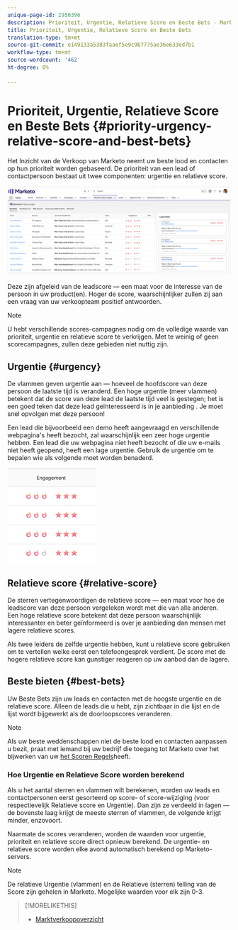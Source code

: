 ```yaml
---
unique-page-id: 2950396
description: Prioriteit, Urgentie, Relatieve Score en Beste Bets - Marketo Docs - de Documentatie van het Product
title: Prioriteit, Urgentie, Relatieve Score en Beste Bets
translation-type: tm+mt
source-git-commit: e149133a5383faaef5e9c9b7775ae36e633ed7b1
workflow-type: tm+mt
source-wordcount: '462'
ht-degree: 0%

---
```



# Prioriteit, Urgentie, Relatieve Score en Beste Bets {#priority-urgency-relative-score-and-best-bets}

Het Inzicht van de Verkoop van Marketo neemt uw beste lood en contacten op hun prioriteit worden gebaseerd. De prioriteit van een lead of contactpersoon bestaat uit twee componenten: urgentie en relatieve score.

![](assets/one.png)

Deze zijn afgeleid van de leadscore — een maat voor de interesse van de persoon in uw product(en). Hoger de score, waarschijnlijker zullen zij aan een vraag van uw verkoopteam positief antwoorden.

>[!NOTE]
>
>U hebt verschillende scores-campagnes nodig om de volledige waarde van prioriteit, urgentie en relatieve score te verkrijgen.  Met te weinig of geen scorecampagnes, zullen deze gebieden niet nuttig zijn.

## Urgentie {#urgency}

De vlammen geven urgentie aan — hoeveel de hoofdscore van deze persoon de laatste tijd is veranderd. Een hoge urgentie (meer vlammen) betekent dat de score van deze lead de laatste tijd veel is gestegen; het is een goed teken dat deze lead geïnteresseerd is in je aanbieding . Je moet snel opvolgen met deze persoon!

Een lead die bijvoorbeeld een demo heeft aangevraagd en verschillende webpagina&#39;s heeft bezocht, zal waarschijnlijk een zeer hoge urgentie hebben. Een lead die uw webpagina niet heeft bezocht of die uw e-mails niet heeft geopend, heeft een lage urgentie. Gebruik de urgentie om te bepalen wie als volgende moet worden benaderd.

![](assets/two.png)

## Relatieve score {#relative-score}

De sterren vertegenwoordigen de relatieve score — een maat voor hoe de leadscore van deze persoon vergeleken wordt met die van alle anderen. Een hoge relatieve score betekent dat deze persoon waarschijnlijk interessanter en beter geïnformeerd is over je aanbieding dan mensen met lagere relatieve scores.

Als twee leiders de zelfde urgentie hebben, kunt u relatieve score gebruiken om te vertellen welke eerst een telefoongesprek verdient. De score met de hogere relatieve score kan gunstiger reageren op uw aanbod dan de lagere.

## Beste bieten {#best-bets}

Uw Beste Bets zijn uw leads en contacten met de hoogste urgentie en de relatieve score. Alleen de leads die u hebt, zijn zichtbaar in die lijst en de lijst wordt bijgewerkt als de doorloopscores veranderen.

>[!NOTE]
>
>Als uw beste weddenschappen niet de beste lood en contacten aanpassen u bezit, praat met iemand bij uw bedrijf die toegang tot Marketo over het bijwerken van uw [het Scoren Regels](../../../../../getting-started/quick-wins/simple-scoring.md)heeft.

### Hoe Urgentie en Relatieve Score worden berekend

Als u het aantal sterren en vlammen wilt berekenen, worden uw leads en contactpersonen eerst gesorteerd op score- of score-wijziging (voor respectievelijk Relatieve score en Urgentie). Dan zijn ze verdeeld in lagen — de bovenste laag krijgt de meeste sterren of vlammen, de volgende krijgt minder, enzovoort.

Naarmate de scores veranderen, worden de waarden voor urgentie, prioriteit en relatieve score direct opnieuw berekend. De urgentie- en relatieve score worden elke avond automatisch berekend op Marketo-servers.

>[!NOTE]
>
>De relatieve Urgentie (vlammen) en de Relatieve (sterren) telling van de Score zijn gehelen in Marketo. Mogelijke waarden voor elk zijn 0-3.

>[!MORELIKETHIS]
>
>* [Marktverkoopoverzicht](http://docs.marketo.com/display/docs/marketo+sales+insight)

